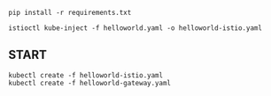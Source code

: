 ```
pip install -r requirements.txt
```

```
istioctl kube-inject -f helloworld.yaml -o helloworld-istio.yaml
```

## START
```
kubectl create -f helloworld-istio.yaml
kubectl create -f helloworld-gateway.yaml
```